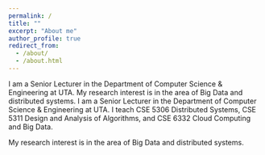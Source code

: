 ```yaml
---
permalink: /
title: ""
excerpt: "About me"
author_profile: true
redirect_from: 
  - /about/
  - /about.html
---
```


I am a Senior Lecturer in the Department of Computer Science & Engineering at UTA. My research interest is in the area of Big Data and distributed systems.
I am a Senior Lecturer in the Department of Computer Science & Engineering at UTA. I teach CSE 5306 Distributed Systems, CSE 5311 Design and Analysis of Algorithms, and CSE 6332 Cloud Computing and Big Data.

My research interest is in the area of Big Data and distributed systems.
